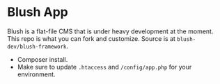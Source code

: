 # Blush App

Blush is a flat-file CMS that is under heavy development at the moment.  This repo is what you can fork and customize.  Source is at `blush-dev/blush-framework`.

- Composer install.
- Make sure to update `.htaccess` and `/config/app.php` for your environment.
